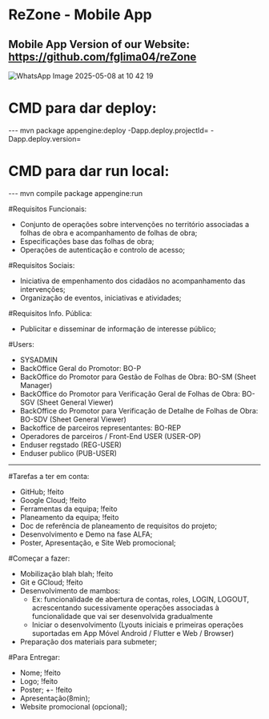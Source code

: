 # ReZone - Mobile App
## Mobile App Version of our Website: https://github.com/fglima04/reZone

![WhatsApp Image 2025-05-08 at 10 42 19](https://github.com/user-attachments/assets/84aeb96d-1b63-4c26-80ff-20c19d755461)

# CMD para dar deploy:
--- mvn package appengine:deploy -Dapp.deploy.projectId= -Dapp.deploy.version=

# CMD para dar run local:
--- mvn compile package appengine:run

#Requisitos Funcionais:
- Conjunto de operações sobre intervenções no território associadas a folhas de obra e acompanhamento de folhas de obra;
- Especificações base das folhas de obra;
- Operações de autenticação e controlo de acesso;

#Requisitos Sociais:
- Iniciativa de empenhamento dos cidadãos no acompanhamento das intervenções;
- Organização de eventos, iniciativas e atividades;

#Requisitos Info. Pública:
- Publicitar e disseminar de informação de interesse público;

#Users:
- SYSADMIN
- BackOffice Geral do Promotor: BO-P
- BackOffice do Promotor para Gestão de Folhas de Obra: BO-SM (Sheet Manager)
- BackOffice do Promotor para Verificação Geral de Folhas de Obra: BO-SGV (Sheet
  General Viewer)
- BackOffice do Promotor para Verificação de Detalhe de Folhas de Obra: BO-SDV
  (Sheet General Viewer)
- Backoffice de parceiros representantes: BO-REP
- Operadores de parceiros / Front-End USER (USER-OP)
- Enduser regstado (REG-USER)
- Enduser publico (PUB-USER)

-------------------------------------------------------------

#Tarefas a ter em conta:
- GitHub; !feito
- Google Cloud; !feito
- Ferramentas da equipa; !feito
- Planeamento da equipa; !feito
- Doc de referência de planeamento de requisitos do projeto;
- Desenvolvimento e Demo na fase ALFA;
- Poster, Apresentação, e Site Web promocional;


#Começar a fazer:
- Mobilização blah blah; !feito
- Git e GCloud; !feito
- Desenvolvimento de mambos:
    - Ex: funcionalidade de abertura de contas, roles, LOGIN, LOGOUT, acrescentando sucessivamente
      operações associadas à funcionalidade que vai ser desenvolvida gradualmente
    - Iniciar o desenvolvimento (Lyouts iniciais e primeiras operações suportadas em App Móvel
      Android / Flutter e Web / Browser)
- Preparação dos materiais para submeter;

#Para Entregar:
- Nome; !feito
- Logo; !feito
- Poster; +- !feito
- Apresentação(8min);
- Website promocional (opcional);






